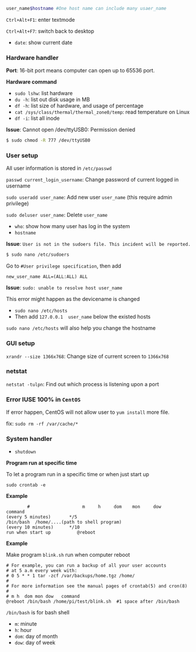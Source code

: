 ```bash
user_name$hostname #One host name can include many usaer_name
```

``Ctrl+Alt+F1``: enter textmode

``Ctrl+Alt+F7``: switch back to desktop

* ``date``: show current date

### Hardware handler

**Port**: 16-bit port means computer can open up to 65536 port.

**Hardware command**

* ``sudo lshw``: list hardware
* ``du -h``: list out disk usage in MB
* ``df -h``: list size of hardware, and usage of percentage
* ``cat /sys/class/thermal/thermal_zone0/temp``: read temperature on Linux
* ``df -i``: list all inode

**Issue**: Cannot open /dev/ttyUSB0: Permission denied

```bash
$ sudo chmod -R 777 /dev/ttyUSB0
```

### User setup

All user information is stored in ``/etc/passwd``

``passwd current_login_username``: Change password of current logged in username

``sudo useradd user_name``: Add new user ``user_name`` (this require admin privilege)

``sudo deluser user_name``: Delete ``user_name``

* ``who``: show how many user has log in the system
* ``hostname``

**Issue**: ``User is not in the sudoers file. This incident will be reported.``

```bash
$ sudo nano /etc/sudoers
```

Go to ``#User privilege specification``, then add 

```
new_user_name ALL=(ALL:ALL) ALL
```

**Issue**: ``sudo: unable to resolve host user_name``

This error might happen as the devicename is changed

* ``sudo nano /etc/hosts``
* Then add ``127.0.0.1	user_name`` below the existed hosts

``sudo nano /etc/hosts`` will also help you change the hostname

### GUI setup

``xrandr --size 1366x768``: Change size of current screen to ``1366x768``

### netstat

``netstat -tulpn``: Find out which process is listening upon a port

### Error IUSE 100% in ``CentOS``

If error happen, CentOS will not allow user to ``yum install`` more file.

fix: ``sudo rm -rf /var/cache/*``

### System handler

* ``shutdown``

**Program run at specific time**

To let a program run in a specific time or when just start up

``sudo crontab -e``

**Example**

```shell
		#                    m     h     dom    mon     dow     command
(every 5 minutes)       */5					                      /bin/bash  /home/....(path to shell program)									
(every 10 minutes)      */10
run when start up	       @reboot
```

**Example**

Make program ``blink.sh`` run when computer reboot

```
# For example, you can run a backup of all your user accounts
# at 5 a.m every week with:
# 0 5 * * 1 tar -zcf /var/backups/home.tgz /home/
#
# For more information see the manual pages of crontab(5) and cron(8)
#
# m h  dom mon dow   command
@reboot /bin/bash /home/pi/test/blink.sh  #1 space after /bin/bash
```

``/bin/bash`` is for bash shell

* ``m``: minute
* ``h``: hour
* ``dom``: day of month
* ``dow``: day of week